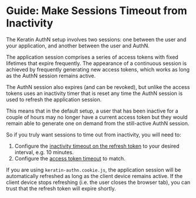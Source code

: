 # Guide: Make Sessions Timeout from Inactivity

The Keratin AuthN setup involves two sessions: one between the user and your application, and another between the user and AuthN.

The application session comprises a series of access tokens with fixed lifetimes that expire frequently. The appearance of a continuous session is achieved by frequently generating new access tokens, which works as long as the AuthN session remains active.

The AuthN session also expires (and can be revoked), but unlike the access tokens uses an inactivity timer that is reset any time the AuthN session is used to refresh the application session.

This means that in the default setup, a user that has been inactive for a couple of hours may no longer have a current access token but they would remain able to generate one on demand from the still-active AuthN session.

So if you truly want sessions to time out from inactivity, you will need to:

1. Configure the [inactivity timeout on the refresh token](https://github.com/keratin/authn/wiki/Server-Configuration#refresh_token_ttl) to your desired interval, e.g. 10 minutes.
2. Configure the [access token timeout](https://github.com/keratin/authn/wiki/Server-Configuration#access_token_ttl) to match.

If you are using `keratin-authn.cookie.js`, the application session will be automatically refreshed as long as the client device remains active. If the client device stops refreshing (i.e. the user closes the browser tab), you can trust that the refresh token will expire shortly.
